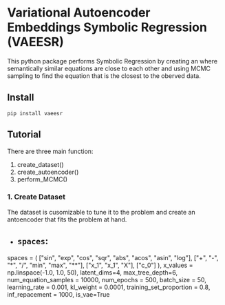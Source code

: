 # Variational Autoencoder Embeddings Symbolic Regression (VAEESR)

This python package performs Symbolic Regression by creating an where semantically similar equations are close to each other and using MCMC sampling to find the equation that is the closest to the oberved data. 

## Install 
`pip install vaeesr`

## Tutorial
There are three main function:
1. create_dataset()
2. create_autoencoder()
3. perform_MCMC()

### 1. Create Dataset
The dataset is cusomizable to tune it to the problem and create an antoencoder that fits the problem at hand. 
- `spaces`: 
    - 
spaces = (
        ["sin", "exp", "cos", "sqr", "abs", "acos", "asin", "log"],
        ["+", "-", "*", "/", "min", "max", "**"],
        ["x_1", "x_1", "X"],
        ["c_0"]
        ),
    x_values = np.linspace(-1.0, 1.0, 50),
    latent_dims=4, 
    max_tree_depth=6, 
    num_equation_samples = 10000, 
    num_epochs = 500,
    batch_size = 50,
    learning_rate = 0.001,
    kl_weight = 0.0001,
    training_set_proportion = 0.8,
    inf_repacement = 1000,
    is_vae=True